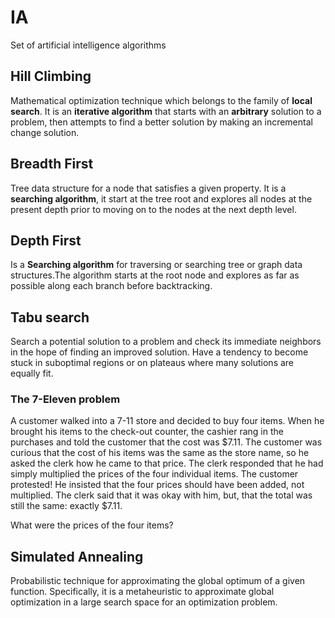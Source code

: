 # IA
Set of artificial intelligence algorithms

## Hill Climbing
Mathematical optimization technique which belongs to the family of **local search**. It is an **iterative algorithm** that starts with an **arbitrary** solution to a problem, then attempts to find a better solution by making an incremental change solution.

## Breadth First
Tree data structure for a node that satisfies a given property. It is a **searching algorithm**, it start at the tree root and explores all nodes at the present depth prior to moving on to the nodes at the next depth level. 

## Depth First
Is a **Searching algorithm** for traversing or searching tree or graph data structures.The algorithm starts at the root node and explores as far as possible along each branch before backtracking.

## Tabu search
Search a potential solution to a problem and check its immediate neighbors in the hope of finding an improved solution. Have a tendency to become stuck in suboptimal regions or on plateaus where many solutions are equally fit.

### The 7-Eleven problem 
A customer walked into a 7-11 store and decided
to buy four items. When he brought his items
to the check-out counter, the cashier rang in
the purchases and told the customer that the cost was $7.11.
The customer was curious that the cost of his
items was the same as the store name, so he asked
the clerk how he came to that price. The clerk
responded that he had simply multiplied the prices
of the four individual items. The customer protested!
He insisted that the four prices should have been added, not multiplied.
The clerk said that it was okay with him, but, that the total was still the same: exactly $7.11.

What were the prices of the four items? 

## Simulated Annealing
Probabilistic technique for approximating the global optimum of a given function. Specifically, it is a metaheuristic to approximate global optimization in a large search space for an optimization problem. 

